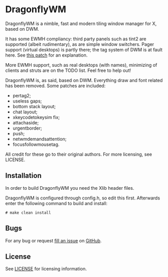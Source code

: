 DragonflyWM
============================
DragonflyWM is a nimble, fast and modern tiling window manager for X, based on DWM.

It has some EWMH compliancy: third party panels such as tint2 are supported (albeit rudimentary), as are simple window switchers.
Pager support (virtual desktops) is partly there; the tag system of DWM is at fault here. See [this patch][url] for an explanation.

  [url]: http://dwm.suckless.org/patches/current_desktop

More EWMH support, such as real desktops (with names), minimizing of clients and struts are on the TODO list. Feel free to help out!

DragonflyWM is, as said, based on DWM. Everything draw and font related has been removed. Some patches are included:

* pertag2;
* useless gaps;
* bottom stack layout;
* chat layout;
* xkeycodetokeysim fix;
* attachaside;
* urgentborder;
* push;
* netwmdemandsattention;
* focusfollowmousetag.

All credit for these go to their original authors. For more licensing, see LICENSE.

Installation
------------
In order to build DragonflyWM you need the Xlib header files.

DragonflyWM is configured through config.h, so edit this first.
Afterwards enter the following command to build and install:

    # make clean install
    
Bugs
----

For any bug or request [fill an issue][bug] on [GitHub][ghp].

  [bug]: https://github.com/Unia/dragonfly/issues
  [ghp]: https://github.com/Unia/dragonfly

License
-------
See [LICENSE][file] for licensing information.

  [file]: https://github.com/Unia/dragonfly/blob/master/LICENSE
